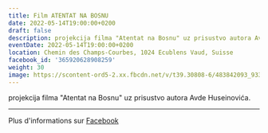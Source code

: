 ```yaml
---
title: Film ATENTAT NA BOSNU
date: 2022-05-14T19:00:00+0200
draft: false
description: projekcija filma "Atentat na Bosnu" uz prisustvo autora Avde Huseinovića.
eventDate: 2022-05-14T19:00:00+0200
location: Chemin des Champs-Courbes, 1024 Ecublens Vaud, Suisse
facebook_id: '365920628908259'
weight: 30
image: https://scontent-ord5-2.xx.fbcdn.net/v/t39.30808-6/483842093_9330013443761058_8599832410174975788_n.jpg?_nc_cat=104&ccb=1-7&_nc_sid=9e60e4&_nc_ohc=tFaHoTvYca0Q7kNvwEcOd_Q&_nc_oc=Adn6fvmOpYSQAQcPmis5ZLCPAzeqzhkJAe9Sr43oLmRuzdWGopjo1AtOjPy6Ig4CziM&_nc_zt=23&_nc_ht=scontent-ord5-2.xx&edm=ABTKTjYEAAAA&_nc_gid=zNr3qLChyYWw2UyvAi2dNQ&oh=00_Afb3VYBcLinummKRJizM3RozyA99ja9f3_dSQcYJrBBf5w&oe=68C40DD3
---
```


projekcija filma "Atentat na Bosnu" uz prisustvo autora Avde Huseinovića.

---

Plus d'informations sur [Facebook](https://facebook.com/events/365920628908259)